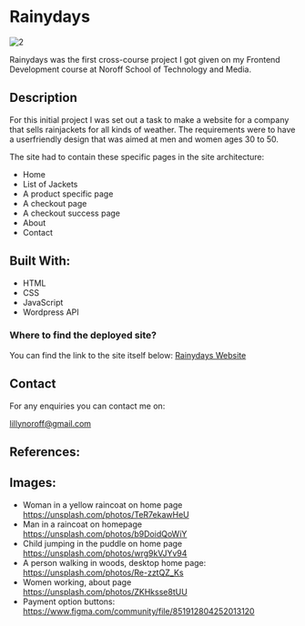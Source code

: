 # Rainydays

![2](https://github.com/mslillypop/Rainydays/assets/119416005/d17557c9-6025-483f-99b4-1657f19fbbeb)

Rainydays was the first cross-course project I got given on my Frontend Development course at Noroff School of Technology and Media. 

## Description

For this initial project I was set out a task to make a website for a company that sells rainjackets for all kinds of weather. The requirements were to have a userfriendly design that was aimed at men and women ages 30 to 50. 

The site had to contain these specific pages in the site architecture:

- Home
- List of Jackets
- A product specific page
- A checkout page
- A checkout success page
- About
- Contact

## Built With:

- HTML
- CSS
- JavaScript
- Wordpress API


### Where to find the deployed site?

You can find the link to the site itself below:
[Rainydays Website](https://lill-fre-ca-rainydays.netlify.app/)


## Contact

For any enquiries you can contact me on:

lillynoroff@gmail.com

## References:

## Images:
- Woman in a yellow raincoat on home page https://unsplash.com/photos/TeR7ekawHeU
- Man in a raincoat on homepage https://unsplash.com/photos/b9DoidQoWiY
- Child jumping in the puddle on home page https://unsplash.com/photos/wrg9kVJYv94
- A person walking in woods, desktop home page: https://unsplash.com/photos/Re-zztQZ_Ks
- Women working, about page https://unsplash.com/photos/ZKHksse8tUU
- Payment option buttons: https://www.figma.com/community/file/851912804252013120
